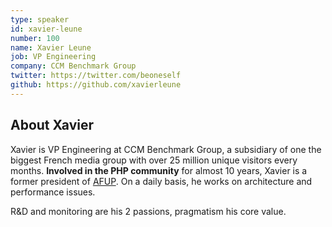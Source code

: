 ```yaml
---
type: speaker
id: xavier-leune
number: 100
name: Xavier Leune
job: VP Engineering
company: CCM Benchmark Group
twitter: https://twitter.com/beoneself
github: https://github.com/xavierleune
---
```


## About Xavier

Xavier is VP Engineering at CCM Benchmark Group, a subsidiary of one the biggest French media group with over 25 million unique visitors every months. **Involved in the PHP community** for almost 10 years, Xavier is a former president of [AFUP](https://afup.org/home). On a daily basis, he works on architecture and performance issues.

R&D and monitoring are his 2 passions, pragmatism his core value.